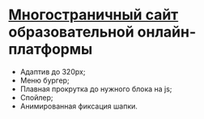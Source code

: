 <h1><a href="https://yaroftd.github.io/E-mentor/">Многостраничный сайт</a> образовательной онлайн-платформы</h1>
<ul>
  <li>Адаптив до 320px;</li>
  <li>Меню бургер;</li>
  <li>Плавная прокрутка до нужного блока на js;</li>
  <li>Спойлер;</li>
  <li>Анимированная фиксация шапки.</li>
</ul>
